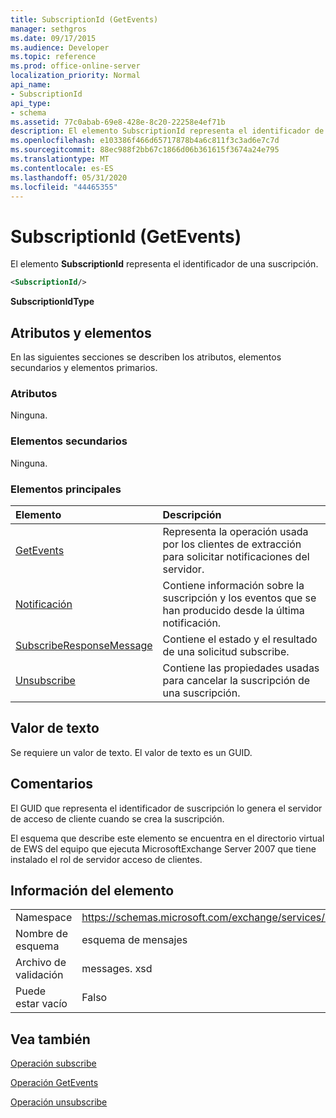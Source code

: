 ```yaml
---
title: SubscriptionId (GetEvents)
manager: sethgros
ms.date: 09/17/2015
ms.audience: Developer
ms.topic: reference
ms.prod: office-online-server
localization_priority: Normal
api_name:
- SubscriptionId
api_type:
- schema
ms.assetid: 77c0abab-69e8-428e-8c20-22258e4ef71b
description: El elemento SubscriptionId representa el identificador de una suscripción.
ms.openlocfilehash: e103386f466d65717878b4a6c811f3c3ad6e7c7d
ms.sourcegitcommit: 88ec988f2bb67c1866d06b361615f3674a24e795
ms.translationtype: MT
ms.contentlocale: es-ES
ms.lasthandoff: 05/31/2020
ms.locfileid: "44465355"
---
```

# <a name="subscriptionid-getevents"></a>SubscriptionId (GetEvents)

El elemento **SubscriptionId** representa el identificador de una suscripción. 
  
```xml
<SubscriptionId/>
```

 **SubscriptionIdType**
## <a name="attributes-and-elements"></a>Atributos y elementos

En las siguientes secciones se describen los atributos, elementos secundarios y elementos primarios.
  
### <a name="attributes"></a>Atributos

Ninguna.
  
### <a name="child-elements"></a>Elementos secundarios

Ninguna.
  
### <a name="parent-elements"></a>Elementos principales

|**Elemento**|**Descripción**|
|:-----|:-----|
|[GetEvents](getevents.md) <br/> |Representa la operación usada por los clientes de extracción para solicitar notificaciones del servidor.  <br/> |
|[Notificación](notification-ex15websvcsotherref.md) <br/> |Contiene información sobre la suscripción y los eventos que se han producido desde la última notificación.  <br/> |
|[SubscribeResponseMessage](subscriberesponsemessage.md) <br/> |Contiene el estado y el resultado de una solicitud subscribe.  <br/> |
|[Unsubscribe](unsubscribe.md) <br/> |Contiene las propiedades usadas para cancelar la suscripción de una suscripción.  <br/> |
   
## <a name="text-value"></a>Valor de texto

Se requiere un valor de texto. El valor de texto es un GUID.
  
## <a name="remarks"></a>Comentarios

El GUID que representa el identificador de suscripción lo genera el servidor de acceso de cliente cuando se crea la suscripción.
  
El esquema que describe este elemento se encuentra en el directorio virtual de EWS del equipo que ejecuta MicrosoftExchange Server 2007 que tiene instalado el rol de servidor acceso de clientes.
  
## <a name="element-information"></a>Información del elemento

|||
|:-----|:-----|
|Namespace  <br/> |https://schemas.microsoft.com/exchange/services/2006/messages  <br/> |
|Nombre de esquema  <br/> |esquema de mensajes  <br/> |
|Archivo de validación  <br/> |messages. xsd  <br/> |
|Puede estar vacío  <br/> |Falso  <br/> |
   
## <a name="see-also"></a>Vea también



[Operación subscribe](subscribe-operation.md)
  
[Operación GetEvents](getevents-operation.md)
  
[Operación unsubscribe](unsubscribe-operation.md)

